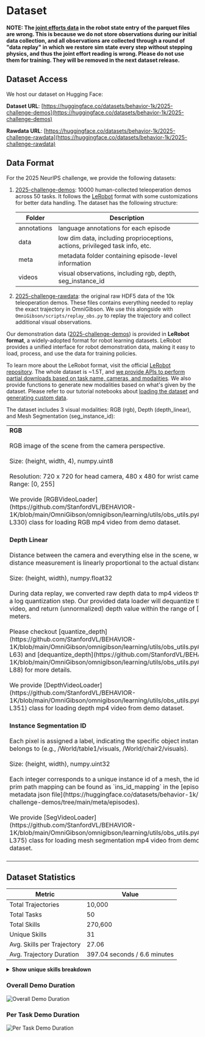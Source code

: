 # Dataset

**NOTE: The [joint efforts data](https://github.com/StanfordVL/BEHAVIOR-1K/blob/main/OmniGibson/omnigibson/learning/utils/eval_utils.py#L90) in the robot state entry of the parquet files are wrong. This is because we do not store observations during our initial data collection, and all observations are collected through a round of "data replay" in which we restore sim state every step without stepping physics, and thus the joint effort reading is wrong. Please do not use them for training. They will be removed in the next dataset release.**


## Dataset Access

We host our dataset on Hugging Face:

**Dataset URL**: [https://huggingface.co/datasets/behavior-1k/2025-challenge-demos](https://huggingface.co/datasets/behavior-1k/2025-challenge-demos)

**Rawdata URL**: [https://huggingface.co/datasets/behavior-1k/2025-challenge-rawdata](https://huggingface.co/datasets/behavior-1k/2025-challenge-rawdata)

## Data Format

For the 2025 NeurIPS challenge, we provide the following datasets:

1. [2025-challenge-demos](https://huggingface.co/datasets/behavior-1k/2025-challenge-demos): 10000 human-collected teleoperation demos across 50 tasks. It follows the [LeRobot](https://huggingface.co/lerobot) format with some customizations for better data handling. The dataset has the following structure:

    | Folder       | Description                                                                  |
    |--------------|------------------------------------------------------------------------------|
    | annotations  | language annotations for each episode                                        |
    | data         | low dim data, including proprioceptions, actions, privileged task info, etc. |
    | meta         | metadata folder containing episode-level information                         |
    | videos       | visual observations, including rgb, depth, seg_instance_id                   |

2. [2025-challenge-rawdata](https://huggingface.co/datasets/behavior-1k/2025-challenge-rawdata): the original raw HDF5 data of the 10k teleoperation demos. These files contains everything needed to replay the exact trajectory in OmniGibson. We use this alongside with `OmniGibson/scripts/replay_obs.py` to replay the trajectory and collect additional visual observations.

Our demonstration data ([2025-challenge-demos](https://huggingface.co/datasets/behavior-1k/2025-challenge-demos)) is provided in **LeRobot format**, a widely-adopted format for robot learning datasets. LeRobot provides a unified interface for robot demonstration data, making it easy to load, process, and use the data for training policies. 

To learn more about the LeRobot format, visit the official [LeRobot repository](https://github.com/huggingface/lerobot). The whole dataset is ~1.5T, and <u>we provide APIs to perform partial downloads based on task name, cameras, and modalities</u>. We also provide functions to generate new modalities based on what's given by the dataset. Please refer to our tutorial notebooks about [loading the dataset](https://github.com/StanfordVL/b1k-baselines/blob/main/tutorials/dataset.ipynb) and [generating custom data](https://github.com/StanfordVL/b1k-baselines/blob/main/tutorials/generate_custom_data.ipynb).

The dataset includes 3 visual modalities: RGB (rgb), Depth (depth_linear), and Mesh Segmentation (seg_instance_id):

<table markdown="span">
    <tr>
        <td valign="top" width="60%">
            <strong>RGB</strong><br><br>  
            RGB image of the scene from the camera perspective.<br><br> 
            Size: (height, width, 4), numpy.uint8<br><br>
            Resolution: 720 x 720 for head camera, 480 x 480 for wrist cameras. Range: [0, 255] <br><br>
            We provide [RGBVideoLoader](https://github.com/StanfordVL/BEHAVIOR-1K/blob/main/OmniGibson/omnigibson/learning/utils/obs_utils.py#L315-L330) class for loading RGB mp4 video from demo dataset. <br><br>
        </td>
        <td>
            <img src="../assets/challenge_2025/dataset_rgb.png" alt="rgb">
        </td>
    </tr>
    <tr>
        <td valign="top" width="60%">
            <strong>Depth Linear</strong><br><br>  
            Distance between the camera and everything else in the scene, where distance measurement is linearly proportional to the actual distance.<br><br>
            Size: (height, width), numpy.float32<br><br>
            During data replay, we converted raw depth data to mp4 videos through a log quantization step. Our provided data loader will dequantize the video, and return (unnormalized) depth value within the range of [0, 10] meters.<br><br>
            Please checkout [quantize_depth](https://github.com/StanfordVL/BEHAVIOR-1K/blob/main/OmniGibson/omnigibson/learning/utils/obs_utils.py#L41-L63) and [dequantize_depth](https://github.com/StanfordVL/BEHAVIOR-1K/blob/main/OmniGibson/omnigibson/learning/utils/obs_utils.py#L66-L88) for more details. <br><br>
            We provide [DepthVideoLoader](https://github.com/StanfordVL/BEHAVIOR-1K/blob/main/OmniGibson/omnigibson/learning/utils/obs_utils.py#L333-L351) class for loading depth mp4 video from demo dataset. <br><br>
        </td>
        <td>
            <img src="../assets/challenge_2025/dataset_depth.png" alt="Depth Map Linear">
        </td>
    </tr>
    <tr>
        <td valign="top" width="60%">
            <strong>Instance Segmentation ID</strong><br><br>  
            Each pixel is assigned a label, indicating the specific object instance it belongs to (e.g., /World/table1/visuals, /World/chair2/visuals).<br><br>
            Size: (height, width), numpy.uint32<br><br>
            Each integer corresponds to a unique instance id of a mesh, the id to prim path mapping can be found as `ins_id_mapping` in the [episode metadata json file](https://huggingface.co/datasets/behavior-1k/2025-challenge-demos/tree/main/meta/episodes). <br><br>
            We provide [SegVideoLoader](https://github.com/StanfordVL/BEHAVIOR-1K/blob/main/OmniGibson/omnigibson/learning/utils/obs_utils.py#L354-L375) class for loading mesh segmentation mp4 video from demo dataset. <br><br>
        </td>
        <td>
            <img src="../assets/challenge_2025/dataset_seg.png" alt="Instance Segmentation ID">
        </td>
    </tr>
</table>


## Dataset Statistics

| Metric | Value |
| ------ | ----- |
| Total Trajectories | 10,000 |
| Total Tasks | 50 |
| Total Skills | 270,600 |
| Unique Skills | 31 |
| Avg. Skills per Trajectory | 27.06 |
| Avg. Trajectory Duration | 397.04 seconds / 6.6 minutes |

<details>
<summary><b>Show unique skills breakdown</b></summary>

<ul>
<li>attach</li>
<li>chop</li>
<li>close door</li>
<li>close drawer</li>
<li>close lid</li>
<li>hand over</li>
<li>hang</li>
<li>hold</li>
<li>ignite</li>
<li>insert</li>
<li>move to</li>
<li>open door</li>
<li>open drawer</li>
<li>open lid</li>
<li>pick up from</li>
<li>place in</li>
<li>place in next to</li>
<li>place on</li>
<li>place on next to</li>
<li>place under</li>
<li>pour</li>
<li>press</li>
<li>push to</li>
<li>release</li>
<li>spray</li>
<li>sweep surface</li>
<li>tip over</li>
<li>turn off switch</li>
<li>turn on switch</li>
<li>turn to</li>
<li>wipe hard</li>
</ul>

</details>

### Overall Demo Duration

![Overall Demo Duration](../assets/challenge_2025/overall_demo_duration.png)

### Per Task Demo Duration

![Per Task Demo Duration](../assets/challenge_2025/per_task_demo_duration.png)
